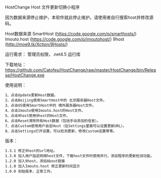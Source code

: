 ﻿HostChange Host 文件更新切换小程序

因为数据来源停止维护，本软件就此停止维护。请使用者自行搜索host并修改源码。

Host数据来源 
SmartHost (https://code.google.com/p/smarthosts/)
Imouto.host (https://code.google.com/p/imoutohost/)
9host (http://moe9.tk/Xction/9Hosts/)

运行需求： 管理员权限，.net4.5 运行库

下载地址：https://github.com/Catofes/HostChange/raw/master/HostChange/bin/Release/HostChange.exe

使用说明： 

	1、点击Update更新Host数据。
	2、点击Beijing使用SmartHost中的 北京服务器Host文件。
	3、点击US使用SmartHost中的 境外服务器Host文件。
	4、点击Imouto使用Imouto.host的Host文件。
	5、点击9host使用9host的Host文件。
	6、点击Reset清除所有Host数据（包括手动添加的信息）。
	7、点击Custom使用用户自定Host（在Settings里面可以设置更新URL）。
	8、点击Settings打开设置，可以检测更新，修改Custom设置等等。

版本：

	1.3.1 修正9host的url地址。
	1.3.0 加入用户指定网络host文件，下载host文件时使用并行，添加程序的更新检测功能。
	1.2.0 加入9host，添加About链接
	1.1.0 加入Imouto.host 修正更新时间显示
	1.0.0 初始版本，正常工作。
